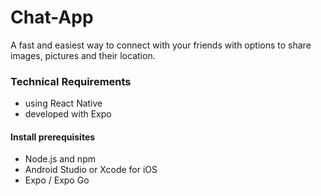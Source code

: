 # Chat-App

A fast and easiest way to connect with your friends with options to share images, pictures and their location.


### Technical Requirements

- using React Native
- developed with Expo

#### Install prerequisites

 - Node.js and npm
 - Android Studio or Xcode for iOS
 - Expo / Expo Go
